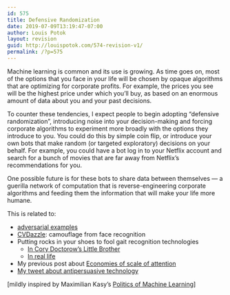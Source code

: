 ```yaml
---
id: 575
title: Defensive Randomization
date: 2019-07-09T13:19:47-07:00
author: Louis Potok
layout: revision
guid: http://louispotok.com/574-revision-v1/
permalink: /?p=575
---
```

Machine learning is common and its use is growing. As time goes on, most of the options that you face in your life will be chosen by opaque algorithms that are optimizing for corporate profits. For example, the prices you see will be the highest price under which you&#8217;ll buy, as based on an enormous amount of data about you and your past decisions.

To counter these tendencies, I expect people to begin adopting &#8220;defensive randomization&#8221;, introducing noise into your decision-making and forcing corporate algorithms to experiment more broadly with the options they introduce to you. You could do this by simple coin flip, or introduce your own bots that make random (or targeted exploratory) decisions on your behalf. For example, you could have a bot log in to your Netflix account and search for a bunch of movies that are far away from Netflix&#8217;s recommendations for you.

One possible future is for these bots to share data between themselves &#8212; a guerilla network of computation that is reverse-engineering corporate algorithms and feeding them the information that will make your life more humane.

This is related to:

  * [adversarial examples](https://openai.com/blog/adversarial-example-research/)
  * [CVDazzle](https://cvdazzle.com/): camouflage from face recognition
  * Putting rocks in your shoes to fool gait recognition technologies 
      * [In Cory Doctorow&#8217;s Little Brother](http://www.technovelgy.com/ct/content.asp?Bnum=3086)
      * [In real life](https://www.schneier.com/blog/archives/2008/09/gait_analysis_f.html)
  * My previous post about [Economies of scale of attention](http://louispotok.com/how-large-institutions-screw-you-over/)
  * [My tweet about antipersuasive technology](https://twitter.com/louispotok/status/701472918270644224)

[mildly inspired by Maximilian Kasy&#8217;s [Politics of Machine Learning](https://phenomenalworld.org/digital-ethics/politics-of-machine-learning)]

&nbsp;